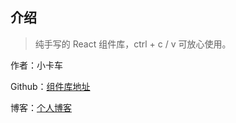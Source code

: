 ## 介绍



> 纯手写的 React 组件库，ctrl + c / v 可放心使用。



作者：小卡车

Github：[组件库地址](https://github.com/xjwnb/n-design)

博客：[个人博客](http://xiaokache.top/xkcBlog/)
